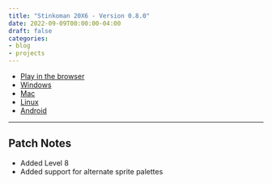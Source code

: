 ```yaml
---
title: "Stinkoman 20X6 - Version 0.8.0"
date: 2022-09-09T00:00:00-04:00
draft: false
categories:
- blog
- projects
---
```


- [Play in the browser](https://storage.ratheronfire.com/stinkoman/0.8.0/web)
- [Windows](https://storage.ratheronfire.com/stinkoman/0.8.0/stinkoman-windows.zip)
- [Mac](https://storage.ratheronfire.com/stinkoman/0.8.0/stinkoman-mac.zip)
- [Linux](https://storage.ratheronfire.com/stinkoman/0.8.0/stinkoman-linux.zip)
- [Android](https://storage.ratheronfire.com/stinkoman/0.8.0/stinkoman-android.apk)

-----

## Patch Notes

- Added Level 8
- Added support for alternate sprite palettes